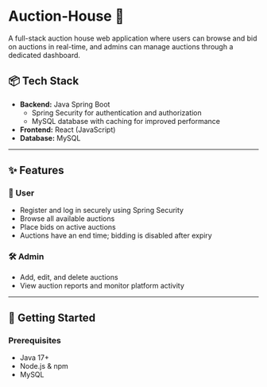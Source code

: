 # Auction-House 🏦

A full-stack auction house web application where users can browse and bid on auctions in real-time, and admins can manage auctions through a dedicated dashboard.  

## 📦 Tech Stack

- **Backend:** Java Spring Boot  
  - Spring Security for authentication and authorization  
  - MySQL database with caching for improved performance  
- **Frontend:** React (JavaScript)  
- **Database:** MySQL  

---

## ✨ Features

### 👤 User
- Register and log in securely using Spring Security
- Browse all available auctions
- Place bids on active auctions
- Auctions have an end time; bidding is disabled after expiry

### 🛠️ Admin
- Add, edit, and delete auctions
- View auction reports and monitor platform activity

---

## 🚀 Getting Started

### Prerequisites
- Java 17+
- Node.js & npm
- MySQL


